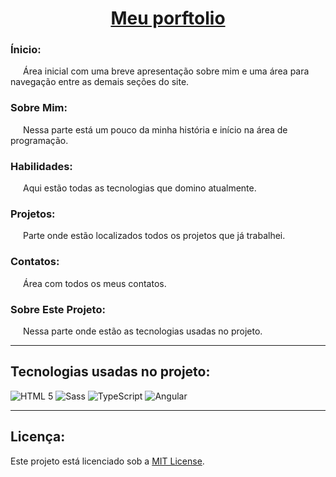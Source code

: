 <h1 align="center"><a href="https://ryansoares.com.br" target="_blank">Meu porftolio</a></h1>

### Ínicio:
<p style="text-indent: 20px;">
Área inicial com uma breve apresentação sobre mim e uma área para navegação entre as demais seções do site.
</p>

### Sobre Mim:
<p style="text-indent: 20px;">
Nessa parte está um pouco da minha história e início na área de programação.
</p>

### Habilidades:
<p style="text-indent: 20px;">
Aqui estão todas as tecnologias que domino atualmente.
</p>

### Projetos:
<p style="text-indent: 20px;">
Parte onde estão localizados todos os projetos que já trabalhei.
</p>

### Contatos:
<p style="text-indent: 20px;">
Área com todos os meus contatos.
</p>


### Sobre Este Projeto:
<p style="text-indent: 20px;">
Nessa parte onde estão as tecnologias usadas no projeto.
</p>

---

## Tecnologias usadas no projeto:

![HTML 5](https://img.shields.io/badge/HTML5-E34F26?style=for-the-badge&logo=html5&logoColor=white)
![Sass](https://img.shields.io/badge/Sass-000?style=for-the-badge&logo=sass)
![TypeScript](https://img.shields.io/badge/TypeScript-007ACC?style=for-the-badge&logo=typescript&logoColor=white)
![Angular](https://img.shields.io/badge/Angular-DD0031?style=for-the-badge&logo=angular&logoColor=white)

---

## Licença:

Este projeto está licenciado sob a [MIT License](LICENSE).
